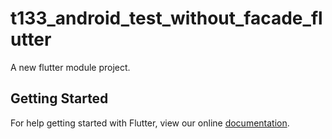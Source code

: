 # t133_android_test_without_facade_flutter

A new flutter module project.

## Getting Started

For help getting started with Flutter, view our online
[documentation](https://flutter.dev/).
